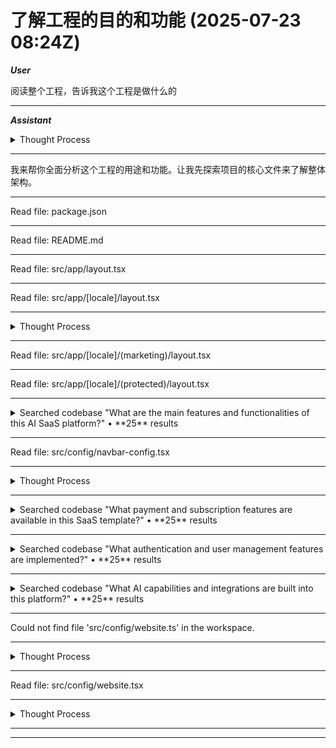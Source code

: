 <!-- Generated by SpecStory -->

# 了解工程的目的和功能 (2025-07-23 08:24Z)

_**User**_

阅读整个工程，告诉我这个工程是做什么的

---

_**Assistant**_

<think><details><summary>Thought Process</summary>用户要我阅读整个工程，告诉他这个工程是做什么的。我需要探索这个项目的结构和内容，理解它的目的和功能。

从项目布局来看，这是一个比较复杂的Next.js项目，包含：

1. 内容管理 - 有 content/ 目录，包含 blog、docs、pages 等
2. 认证系统 - 有 auth/ 相关文件
3. 支付系统 - 有 pricing/、payment/ 相关文件  
4. 仪表板 - 有 dashboard/ 相关文件
5. 多语言支持 - 有 i18n/、messages/ 等
6. 数据库 - 有 drizzle/ 数据库迁移文件
7. 邮件系统 - 有 mail/ 目录
8. 存储系统 - 有 storage/ 目录
9. 组件库 - 大量UI组件

让我开始探索项目的核心文件来了解这个项目的具体目的。我应该先看看：
- package.json 了解依赖和项目信息
- README.md 如果有的话
- 根目录的layout和page文件
- 配置文件

我会使用并行的工具调用来快速收集信息。</details></think>

---

我来帮你全面分析这个工程的用途和功能。让我先探索项目的核心文件来了解整体架构。

---

Read file: package.json

---

Read file: README.md

---

Read file: src/app/layout.tsx

---

Read file: src/app/[locale]/layout.tsx

---

<think><details><summary>Thought Process</summary>好的，现在我对这个项目有了基本了解。从 package.json 和 README.md 可以看出：

1. 这是 "MkSaaS" - 一个用于构建 AI SaaS 网站的 Next.js 样板模板
2. 项目名称是 "mksaas-template"
3. 目标是让用户"在几天内制作 AI SaaS"，"简单且毫不费力"
4. 包含变现功能，让用户"从第一天开始赚钱"

从依赖项可以看出这个项目包含：
- Next.js 15.2.1 - 主框架
- AI SDK - AI 功能 (@ai-sdk/openai, ai)
- 认证系统 - better-auth
- 支付系统 - Stripe
- 数据库 - Drizzle ORM, Postgres
- 邮件系统 - Resend, React Email
- 存储 - AWS S3
- 内容管理 - Content Collections, MDX
- 多语言 - next-intl
- UI 组件 - Radix UI, Tailwind CSS
- 分析 - Vercel Analytics, OpenPanel
- 等等...

现在让我查看更多核心文件来了解具体功能。</details></think>

---

Read file: src/app/[locale]/(marketing)/layout.tsx

---

Read file: src/app/[locale]/(protected)/layout.tsx

---

<details>
            <summary>Searched codebase "What are the main features and functionalities of this AI SaaS platform?" • **25** results</summary>
        
| File | Lines |
|------|-------|
| `messages/en.json` | L595-640 |
| `README.md` | L1-39 |
| `messages/zh.json` | L596-641 |
| `src/routes.ts` | L1-64 |
| `content/release/v1-2-0.mdx` | L1-37 |
| `messages/en.json` | L262-297 |
| `messages/en.json` | L640-678 |
| `messages/zh.json` | L641-679 |
| `content/release/v1-2-0.zh.mdx` | L1-37 |
| `content/release/v1-0-0.mdx` | L1-30 |
| `messages/en.json` | L804-856 |
| `content/docs/index.mdx` | L1-70 |
| `messages/en.json` | L1-57 |
| `messages/zh.json` | L679-715 |
| `content/docs/what-is-fumadocs.mdx` | L1-37 |
| `messages/zh.json` | L263-298 |
| `content/docs/index.zh.mdx` | L1-76 |
| `content/blog/what-is-fumadocs.mdx` | L1-39 |
| `content/docs/what-is-fumadocs.zh.mdx` | L1-39 |
| `messages/en.json` | L57-112 |
| `content/release/v1-0-0.zh.mdx` | L1-30 |
| `src/app/[locale]/preview/features/six/page.tsx` | L43-85 |
| `content/blog/fumadocs.mdx` | L1-64 |
| `src/app/[locale]/(marketing)/(home)/page.tsx` | L39-99 |
| `src/app/[locale]/preview/features/seven/page.tsx` | L47-89 |

</details>

---

Read file: src/config/navbar-config.tsx

---

<think><details><summary>Thought Process</summary>现在我对这个项目有了更全面的了解。让我总结一下这个工程的主要功能和特点：

从导航配置和路由可以看出，这个项目包含：
1. 营销页面 - Features, Pricing, Blog, Docs
2. AI功能 - Text, Image, Video, Audio（目前被注释掉了）
3. 页面 - About, Contact, Waitlist, Roadmap, Changelog, Privacy Policy等
4. Blocks - 大量的UI组件预览块
5. 认证系统 - Login, Register, Forgot Password等
6. 仪表板 - Dashboard, Settings等

让我再查看一些关键配置文件来了解更多细节。</details></think>

---

<details>
            <summary>Searched codebase "What payment and subscription features are available in this SaaS template?" • **25** results</summary>
        
| File | Lines |
|------|-------|
| `src/payment/README.md` | L1-44 |
| `src/config/website.tsx` | L69-115 |
| `src/payment/README.md` | L44-123 |
| `src/payment/types.ts` | L50-74 |
| `messages/en.json` | L57-112 |
| `src/config/price-config.tsx` | L1-79 |
| `messages/zh.json` | L679-715 |
| `messages/zh.json` | L57-113 |
| `src/payment/README.md` | L123-204 |
| `messages/en.json` | L1-57 |
| `messages/zh.json` | L1-57 |
| `src/components/pricing/pricing-card.tsx` | L199-236 |
| `src/components/pricing/pricing-table.tsx` | L20-82 |
| `messages/en.json` | L678-714 |
| `src/app/[locale]/preview/pricing/one/page.tsx` | L60-107 |
| `src/app/[locale]/preview/pricing/four/page.tsx` | L52-99 |
| `src/components/pricing/pricing-table.tsx` | L128-180 |
| `src/config/website.tsx` | L1-69 |
| `messages/zh.json` | L641-679 |
| `src/components/dashboard/upgrade-card.tsx` | L1-44 |
| `src/payment/types.ts` | L16-21 |
| `src/payment/types.ts` | L84-102 |
| `src/app/[locale]/preview/pricing/two/page.tsx` | L60-107 |
| `src/payment/README.md` | L204-252 |
| `messages/en.json` | L640-678 |

</details>

---

<details>
            <summary>Searched codebase "What authentication and user management features are implemented?" • **25** results</summary>
        
| File | Lines |
|------|-------|
| `src/lib/auth.ts` | L22-71 |
| `src/lib/auth.ts` | L118-155 |
| `src/db/schema.ts` | L1-16 |
| `src/lib/auth.ts` | L1-22 |
| `src/lib/auth.ts` | L71-118 |
| `drizzle/0000_fine_sir_ram.sql` | L1-73 |
| `content/release/v1-0-0.mdx` | L1-30 |
| `src/routes.ts` | L1-64 |
| `src/db/schema.ts` | L28-44 |
| `src/app/api/auth/[...all]/route.ts` | L1-4 |
| `src/db/schema.ts` | L16-28 |
| `src/components/auth/login-form.tsx` | L72-110 |
| `src/components/auth/register-form.tsx` | L71-112 |
| `src/lib/auth-client.ts` | L1-17 |
| `drizzle/meta/0000_snapshot.json` | L307-384 |
| `src/config/website.tsx` | L1-69 |
| `env.example` | L1-44 |
| `src/newsletter/README.md` | L1-70 |
| `content/release/v1-0-0.zh.mdx` | L1-30 |
| `src/hooks/use-current-user.ts` | L1-11 |
| `src/middleware.ts` | L46-85 |
| `src/components/settings/security/password-card-wrapper.tsx` | L28-78 |
| `src/config/sidebar-config.tsx` | L1-81 |
| `src/components/dashboard/dashboard-sidebar.tsx` | L1-39 |
| `src/components/dashboard/sidebar-user.tsx` | L46-94 |

</details>

---

<details>
            <summary>Searched codebase "What AI capabilities and integrations are built into this platform?" • **25** results</summary>
        
| File | Lines |
|------|-------|
| `content/release/v1-2-0.mdx` | L1-37 |
| `content/release/v1-2-0.zh.mdx` | L1-37 |
| `src/components/blocks/integration/integration.tsx` | L31-77 |
| `messages/en.json` | L595-640 |
| `messages/zh.json` | L596-641 |
| `content/docs/index.mdx` | L1-70 |
| `src/app/[locale]/preview/integrations/six/page.tsx` | L1-47 |
| `content/docs/what-is-fumadocs.mdx` | L1-37 |
| `content/blog/what-is-fumadocs.mdx` | L1-39 |
| `content/docs/index.zh.mdx` | L1-76 |
| `src/app/[locale]/preview/integrations/one/page.tsx` | L30-77 |
| `package.json` | L1-52 |
| `src/components/blocks/integration/integration.tsx` | L1-31 |
| `src/app/[locale]/preview/integrations/one/page.tsx` | L1-30 |
| `package.json` | L52-109 |
| `content/blog/fumadocs.mdx` | L1-64 |
| `src/app/[locale]/preview/integrations/eight/page.tsx` | L48-88 |
| `content/blog/fumadocs.zh.mdx` | L1-71 |
| `content/docs/what-is-fumadocs.zh.mdx` | L1-39 |
| `src/routes.ts` | L1-64 |
| `src/app/[locale]/preview/integrations/three/page.tsx` | L1-55 |
| `src/app/[locale]/(protected)/dashboard/data.json` | L1-92 |
| `README.md` | L1-39 |
| `src/app/[locale]/preview/integrations/two/page.tsx` | L1-57 |
| `content/blog/what-is-fumadocs.zh.mdx` | L1-41 |

</details>

---

Could not find file 'src/config/website.ts' in the workspace.

---

<think><details><summary>Thought Process</summary>现在我有了足够的信息来全面回答用户的问题。让我整理一下这个项目的核心功能和特点。

从我收集的信息可以看出，这是一个名为 "MkSaaS" 的 Next.js SaaS 样板项目，让我最后读取一下 website.tsx 配置文件来获取更完整的信息。</details></think>

---

Read file: src/config/website.tsx

---

<think><details><summary>Thought Process</summary>现在我有了完整的信息来回答用户的问题。让我总结一下这个项目的核心功能和用途。

根据用户的要求，我要"用审视的目光，仔细看用户输入的潜在的问题，犀利的提出用户的问题"。用户只是简单地问了这个工程是做什么的，这个问题很直接，没有什么明显的问题。但是我可以从技术角度给出一个全面而深入的分析。</details></think>

---



---

